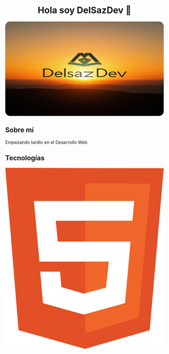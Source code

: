 <div align="center">
  <h1 align="center">Hola soy DelSazDev 👋</h1>
</div>

<div align="center">
  <img src="./ImagenAmanecer.jpg" width="650" height="300" style="border-radius: 15px;"/>
</div>

<div>
 <h2>Sobre mí</h2>
 <p>Empezando tardío en el Desarrollo Web</p>
</div>

<div>
  <h2>Tecnologías</h2>
  <div>
    <img src="./htmlLogo.svg">
  </div>
</div>


<!--
**DelSazDev/DelSazDev** is a ✨ _special_ ✨ repository because its `README.md` (this file) appears on your GitHub profile.

Here are some ideas to get you started:

- 🔭 I’m currently working on ...
- 🌱 I’m currently learning ...
- 👯 I’m looking to collaborate on ...
- 🤔 I’m looking for help with ...
- 💬 Ask me about ...
- 📫 How to reach me: ...
- 😄 Pronouns: ...
- ⚡ Fun fact: ...
-->
